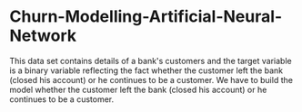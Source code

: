 # Churn-Modelling-Artificial-Neural-Network
This data set contains details of a bank's customers and the target variable is a binary variable reflecting the fact whether the customer left the bank (closed his account) or he continues to be a customer.
We have to build the model whether the customer left the bank (closed his account) or he continues to be a customer.
